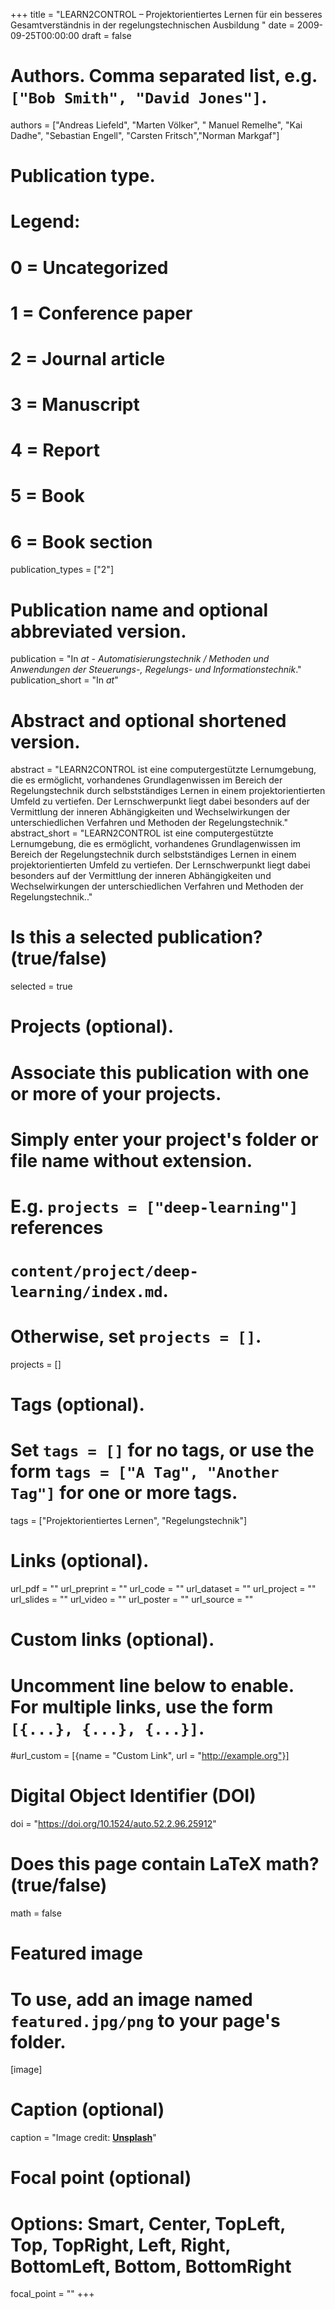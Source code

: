 +++
title = "LEARN2CONTROL – Projektorientiertes Lernen für ein besseres Gesamtverständnis in der regelungstechnischen Ausbildung "
date = 2009-09-25T00:00:00
draft = false

# Authors. Comma separated list, e.g. `["Bob Smith", "David Jones"]`.
authors = ["Andreas Liefeld", "Marten Völker", " Manuel Remelhe", "Kai Dadhe", "Sebastian Engell", "Carsten Fritsch","Norman Markgaf"]

# Publication type.
# Legend:
# 0 = Uncategorized
# 1 = Conference paper
# 2 = Journal article
# 3 = Manuscript
# 4 = Report
# 5 = Book
# 6 = Book section
publication_types = ["2"]

# Publication name and optional abbreviated version.
publication = "In *at - Automatisierungstechnik / Methoden und Anwendungen der Steuerungs-, Regelungs- und Informationstechnik*."
publication_short = "In *at*"

# Abstract and optional shortened version.
abstract = "LEARN2CONTROL ist eine computergestützte Lernumgebung, die es ermöglicht, vorhandenes Grundlagenwissen im Bereich der Regelungstechnik durch selbstständiges Lernen in einem projektorientierten Umfeld zu vertiefen. Der Lernschwerpunkt liegt dabei besonders auf der Vermittlung der inneren Abhängigkeiten und Wechselwirkungen der unterschiedlichen Verfahren und Methoden der Regelungstechnik."
abstract_short = "LEARN2CONTROL ist eine computergestützte Lernumgebung, die es ermöglicht, vorhandenes Grundlagenwissen im Bereich der Regelungstechnik durch selbstständiges Lernen in einem projektorientierten Umfeld zu vertiefen. Der Lernschwerpunkt liegt dabei besonders auf der Vermittlung der inneren Abhängigkeiten und Wechselwirkungen der unterschiedlichen Verfahren und Methoden der Regelungstechnik.."

# Is this a selected publication? (true/false)
selected = true

# Projects (optional).
#   Associate this publication with one or more of your projects.
#   Simply enter your project's folder or file name without extension.
#   E.g. `projects = ["deep-learning"]` references 
#   `content/project/deep-learning/index.md`.
#   Otherwise, set `projects = []`.
projects = []

# Tags (optional).
#   Set `tags = []` for no tags, or use the form `tags = ["A Tag", "Another Tag"]` for one or more tags.
tags = ["Projektorientiertes Lernen", "Regelungstechnik"]

# Links (optional).
url_pdf = ""
url_preprint = ""
url_code = ""
url_dataset = ""
url_project = ""
url_slides = ""
url_video = ""
url_poster = ""
url_source = ""

# Custom links (optional).
#   Uncomment line below to enable. For multiple links, use the form `[{...}, {...}, {...}]`.
#url_custom = [{name = "Custom Link", url = "http://example.org"}]

# Digital Object Identifier (DOI)
doi = "https://doi.org/10.1524/auto.52.2.96.25912"

# Does this page contain LaTeX math? (true/false)
math = false

# Featured image
# To use, add an image named `featured.jpg/png` to your page's folder. 
[image]
  # Caption (optional)
  caption = "Image credit: [**Unsplash**](https://unsplash.com/photos/pLCdAaMFLTE)"

  # Focal point (optional)
  # Options: Smart, Center, TopLeft, Top, TopRight, Left, Right, BottomLeft, Bottom, BottomRight
  focal_point = ""
+++

